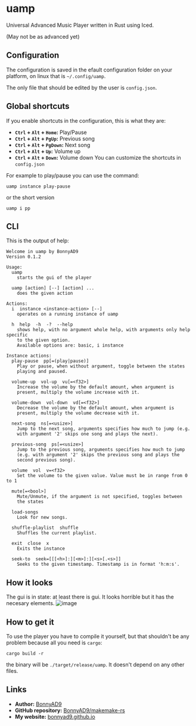 # uamp
Universal Advanced Music Player written in Rust using Iced.

(May not be as advanced yet)

## Configuration
The configuration is saved in the efault configuration folder on your
platform, on linux that is `~/.config/uamp`.

The only file that should be edited by the user is `config.json`.

## Global shortcuts
If you enable shortcuts in the configuration, this is what they are:
- **`Ctrl` + `Alt` + `Home`:** Play/Pause
- **`Ctrl` + `Alt` + `PgUp`:** Previous song
- **`Ctrl` + `Alt` + `PgDown`:** Next song
- **`Ctrl` + `Alt` + `Up`:** Volume up
- **`Ctrl` + `Alt` + `Down`:** Volume down
You can customize the shortcuts in `config.json`

For example to play/pause you can use the command:
```
uamp instance play-pause
```
or the short version
```
uamp i pp
```

## CLI
This is the output of help:
```
Welcome in uamp by BonnyAD9
Version 0.1.2

Usage:
  uamp
    starts the gui of the player

  uamp [action] [--] [action] ...
    does the given action

Actions:
  i  instance <instance-action> [--]
    operates on a running instance of uamp

  h  help  -h  -?  --help
    shows help, with no argument whole help, with arguments only help specific
    to the given option.
    Available options are: basic, i instance

Instance actions:
  play-pause  pp[=(play|pause)]
    Play or pause, when without argument, toggle between the states
    playing and paused.

  volume-up  vol-up  vu[=<f32>]
    Increase the volume by the default amount, when argument is
    present, multiply the volume increase with it.

  volume-down  vol-down  vd[=<f32>]
    Decrease the volume by the default amount, when argument is
    present, multiply the volume decrease with it.

  next-song  ns[=<usize>]
    Jump to the next song, arguments specifies how much to jump (e.g.
    with argument '2' skips one song and plays the next).

  previous-song  ps[=<usize>]
    Jump to the previous song, arguments specifies how much to jump
    (e.g. with argument '2' skips the previous song and plays the
    second previous song).

  volume  vol  v=<f32>
    Set the volume to the given value. Value must be in range from 0 to 1

  mute[=<bool>]
    Mute/Unmute, if the argument is not specified, toggles between
    the states

  load-songs
    Look for new songs.

  shuffle-playlist  shuffle
    Shuffles the current playlist.

  exit  close  x
    Exits the instance

  seek-to  seek=[[[<h>]:][<m>]:][<s>[.<s>]]
    Seeks to the given timestamp. Timestamp is in format 'h:m:s'.
```

## How it looks
The gui is in state: at least there is gui. It looks horrible but it has the
necesary elements.
![image](https://github.com/BonnyAD9/uamp/assets/46282097/02ec639c-9e5d-4c51-b831-e35a668bf53b)

## How to get it
To use the player you have to compile it yourself, but that shouldn't be any
problem because all you need is `cargo`:
```
cargo build -r
```
the binary will be `./target/release/uamp`. It doesn't depend on any other
files.

## Links
- **Author:** [BonnyAD9](https://github.com/BonnyAD9)
- **GitHub repository:** [BonnyAD9/makemake-rs](https://github.com/BonnyAD9/uamp)
- **My website:** [bonnyad9.github.io](https://bonnyad9.github.io/)
